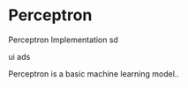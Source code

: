 # Perceptron
Perceptron Implementation 
sd

ui ads


Perceptron is a basic machine learning model..
